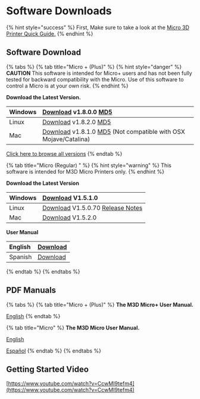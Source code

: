 # Software Downloads

{% hint style="success" %}
First, Make sure to take a look at the [Micro 3D Printer Quick Guide.](https://printm3d.com/files/Quick_Getting_Started.pdf)
{% endhint %}

## Software Download

{% tabs %}
{% tab title="Micro + \(Plus\)" %}
{% hint style="danger" %}
**CAUTION** This software is intended for Micro+ users and has not been fully tested for backward compatibility with the Micro. Use of this software to control a Micro is at your own risk.
{% endhint %}

**Download the Latest Version.**

| Windows | [Download](https://www.dropbox.com/sh/2e2k4bevt2449s9/AAA2koPs4hf1hWF784KWeRLua/2017-09-21-setup_m3d-V1.8.0.0.exe?dl=0)  v1.8.0.0  [MD5](https://printm3d.com/files/software_pro_alpha/Windows/2017-09-21-setup_m3d-V1.8.0.0.exe.md5.txt) |
| :--- | :--- |
| Linux | [Download](https://www.dropbox.com/sh/2e2k4bevt2449s9/AABgRGKFMEUBCAaZCbxklziwa/m3drealize_1.8.2-1_amd64.deb?dl=0)  v1.8.2.0   [MD5](https://printm3d.com/files/software_pro_alpha/Linux/m3drealize_1.8.2-1_amd64.deb.md5.txt) |
| Mac | [Download](https://www.dropbox.com/sh/2e2k4bevt2449s9/AACA_AXipE0PYCkT4S4_5GQva/2017-10-05-v1.8.1.0-M3D.dmg?dl=0)  v1.8.1.0  [MD5](https://printm3d.com/files/software_pro_alpha/Mac/2017-10-05-v1.8.1.0-M3D.dmg.md5.txt)  \(Not compatible with OSX Mojave/Catalina\) |

[Click here to browse all versions](https://www.dropbox.com/sh/gkdai2t8vz23pbs/AADvTZglDk1LVRXBRN6WVNfea?dl=0)
{% endtab %}

{% tab title="Micro \(Regular\) " %}
{% hint style="warning" %}
This software is intended for M3D Micro Printers only.
{% endhint %}

**Download the Latest Version**

| Windows | [Download](https://www.dropbox.com/sh/2e2k4bevt2449s9/AAApVjqnCnh6No5qddi5a7lRa/2016-08-03-setup_m3dbeta-V1.5.1.0.exe?dl=0) V1.5.1.0 |
| :--- | :--- |
| Linux | [Download](http://printm3d.com/files/software/linux/M3D-Linux-1.5.0.70.tar.gz) V1.5.0.70  [Release Notes](http://printm3d.com/files/software/linux/README-1.5.0.70.pdf) |
| Mac | [Download](https://www.dropbox.com/sh/2e2k4bevt2449s9/AAAXQWgQjofFicWVZjAOZheFa/2016-10-07-v1.5.2.0-M3D.dmg?dl=0) V1.5.2.0 |

**User Manual**

| English | [Download](http://printm3d.com/files/software/Instructions/M3D%20Manual%20Sept_2015.pdf) |
| :--- | :--- |
| Spanish | [Download](http://printm3d.com/files/manual_del_usuario.pdf) |
{% endtab %}
{% endtabs %}

## PDF Manuals

{% tabs %}
{% tab title="Micro + \(Plus\)" %}
**The M3D Micro+ User Manual.**

[English](https://drive.google.com/open?id=1PFgxiMGUPydX-Sgrwn4PyOFbqQlYm-JI)
{% endtab %}

{% tab title="Micro" %}
**The M3D Micro User Manual.**

[English](http://printm3d.com/files/software/Instructions/M3D%20Manual%20Sept_2015.pdf)

[Español](http://printm3d.com/files/manual_del_usuario.pdf)
{% endtab %}
{% endtabs %}

## Getting Started Video

[https://www.youtube.com/watch?v=CcwMI9tefm4](https://www.youtube.com/watch?v=CcwMI9tefm4)


